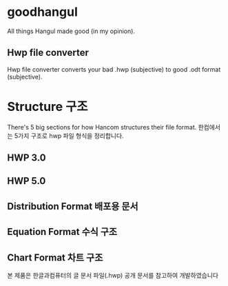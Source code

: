 # goodhangul

All things Hangul made good (in my opinion).

## Hwp file converter

Hwp file converter converts your bad .hwp (subjective) to good .odt format
(subjective).

# Structure 구조

There's 5 big sections for how Hancom structures their file format.
한컴에서는 5가지 구조로 hwp 파일 형식을 정리합니다.

## HWP 3.0

## HWP 5.0

## Distribution Format 배포용 문서

## Equation Format 수식 구조

## Chart Format 차트 구조

본 제품은 한글과컴퓨터의 글 문서 파일(.hwp) 공개 문서를 참고하여 개발하였습니다
